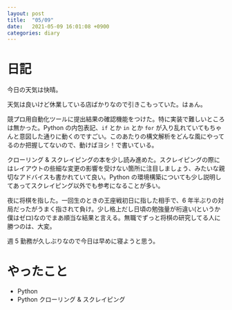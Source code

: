 ```yaml
---
layout: post
title:  "05/09"
date:   2021-05-09 16:01:08 +0900
categories: diary
---
```

# 日記

今日の天気は快晴。

天気は良いけど休業している店ばかりなので引きこもっていた。はぁん。

競プロ用自動化ツールに提出結果の確認機能をつけた。特に実装で難しいところは無かった。Python の内包表記、```if``` とか ```in``` とか ```for``` が入り乱れていてもちゃんと意図した通りに動くのですごい。このあたりの構文解析をどんな風にやってるのか把握してないので、動けばヨシ！で書いている。

クローリング & スクレイピングの本を少し読み進めた。スクレイピングの際にはレイアウトの些細な変更の影響を受けない箇所に注目しましょう、みたいな親切なアドバイスも書かれていて良い。Python の環境構築についても少し説明してあってスクレイピング以外でも参考になることが多い。

夜に将棋を指した。一回生のときの王座戦初日に指した相手で、6 年半ぶりの対局だったがうまく指されて負け。少し格上だし日頃の勉強量が桁違い(というか僕はゼロ)なのでまあ順当な結果と言える。無職でずっと将棋の研究してる人に勝つのは、大変。

週 5 勤務が久しぶりなので今日は早めに寝ようと思う。

# やったこと

- Python
- Python クローリング & スクレイピング